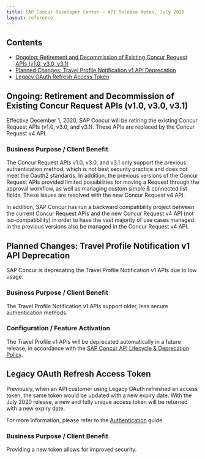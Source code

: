 ```yaml
---
title: SAP Concur Developer Center - API Release Notes, July 2020
layout: reference
---
```


## Contents

* [Ongoing: Retirement and Decommission of Existing Concur Request APIs (v1.0, v3.0, v3.1)](#ongoing-request-retirement)
* [Planned Changes: Travel Profile Notification v1 API Deprecation](#planned-travel-profile-deprecation)
* [Legacy OAuth Refresh Access Token](#legacy-oauth-refresh)

## <a name="ongoing-request-retirement"></a>Ongoing: Retirement and Decommission of Existing Concur Request APIs (v1.0, v3.0, v3.1)

Effective December 1, 2020, SAP Concur will be retiring the existing Concur Request APIs (v1.0, v3.0, and v3.1). These APIs are replaced by the Concur Request v4 API.

### Business Purpose / Client Benefit

The Concur Request APIs v1.0, v3.0, and v3.1 only support the previous authentication method, which is not best security practice and does not meet the Oauth2 standards. In addition, the previous versions of the Concur Request APIs provided limited possibilities for moving a Request through the approval workflow, as well as managing custom simple & connected list fields. These issues are resolved with the new Concur Request v4 API.

In addition, SAP Concur has run a backward compatibility project between the current Concur Request APIs and the new Concur Request v4 API (not iso-compatibility) in order to have the vast majority of use cases managed in the previous versions also be managed in the Concur Request v4 API.

## <a name="planned-travel-profile-deprecation"></a>Planned Changes: Travel Profile Notification v1 API Deprecation

SAP Concur is deprecating the Travel Profile Notification v1 APIs due to low usage.

### Business Purpose / Client Benefit

The Travel Profile Notification v1 APIs support older, less secure authentication methods.

### Configuration / Feature Activation

The Travel Profile v1 APIs will be deprecated automatically in a future release, in accordance with the [SAP Concur API Lifecycle & Deprecation Policy](https://developer.concur.com/tools-support/deprecation-policy.html).

## <a name="legacy-oauth-refresh"></a>Legacy OAuth Refresh Access Token

Previously, when an API customer using Legacy OAuth refreshed an access token,
the same token would be updated with a new expiry date. With the July 2020
release, a new and fully unique access token will be returned with a new expiry date.

For more information, please refer to the
[Authentication](https://developer.concur.com/apireference/authentication/authorization-pre-2017.html#refreshing-accesstoken) guide.

### Business Purpose / Client Benefit

Providing a new token allows for improved security.
